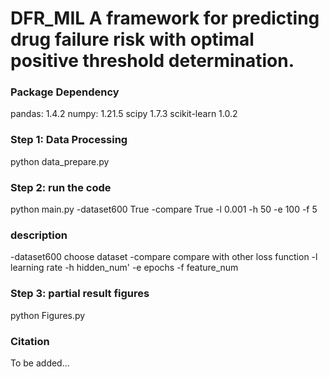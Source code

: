 # DFR_MIL A framework for predicting drug failure risk with optimal positive threshold determination.

### Package Dependency
pandas: 1.4.2
numpy: 1.21.5
scipy 1.7.3
scikit-learn 1.0.2

### Step 1: Data Processing
python data_prepare.py

### Step 2: run the code
python main.py -dataset600 True -compare True -l 0.001 -h 50 -e 100 -f 5

### description
-dataset600   choose dataset
-compare      compare with other loss function
-l            learning rate
-h            hidden_num'
-e            epochs
-f            feature_num

### Step 3: partial result figures
python Figures.py

### Citation
To be added...
